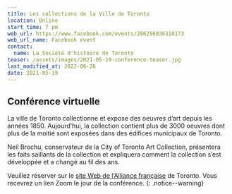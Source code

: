 ```yaml
---
title: Les collections de la Ville de Toronto
location: Online
start_time: 7 pm
web_url: https://www.facebook.com/events/286256036318173
web_url_name: Facebook event
contact:
  name: La Société d'histoire de Toronto
teaser: /assets/images/2021-05-19-conference-teaser.jpg
last_modified_at: 2022-06-26
date: 2021-05-19
---
```


## Conférence virtuelle

La ville de Toronto collectionne et expose des oeuvres d’art depuis les années
1850\. Aujourd’hui, la collection contient plus de 3000 oeuvres dont plus de la
moitié sont exposées dans des édifices municipaux de Toronto.

Neil Brochu, conservateur de la City of Toronto Art Collection, présentera les
faits saillants de la collection et expliquera comment la collection s’est
développée et a changé au fil des ans.

Veuillez réserver sur le [site Web de l’Alliance française][af] de Toronto.
Vous recevrez un lien Zoom le jour de la conférence.
{: .notice--warning}

[af]: <https://www.alliance-francaise.ca/fr/culturel/tous-nos-evenements/conferences2020/les-collections-de-la-ville-de-toronto>
